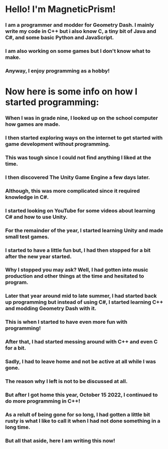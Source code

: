# Hello! I'm MagneticPrism!
### I am a programmer and modder for Geometry Dash. I mainly write my code in C++ but i also know C, a tiny bit of Java and C#, and some basic Python and JavaScript.
### I am also working on some games but I don't know what to make. 

### Anyway, I enjoy programming as a hobby!

# Now here is some info on how I started programming:
  ### When I was in grade nine, I looked up on the school computer how games are made.
  ### I then started exploring ways on the internet to get started with game development without programming.
  ### This was tough since I could not find anything I liked at the time.
  ### I then discovered The Unity Game Engine a few days later.
  ### Although, this was more complicated since it required knowledge in C#.
  ### I started looking on YouTube for some videos about learning C# and how to use Unity.
  ### For the remainder of the year, I started learning Unity and made small test games.
  ### I started to have a little fun but, I had then stopped for a bit after the new year started.
  ### Why I stopped you may ask? Well, I had gotten into music production and other things at the time and hesitated to program.
  ### Later that year around mid to late summer, I had started back up programming but instead of using C#, I started learning C++ and modding Geometry Dash with it.
  ### This is when I started to have even more fun with programming!
  ### After that, I had started messing around with C++ and even C for a bit.
  ### Sadly, I had to leave home and not be active at all while I was gone.
  ### The reason why I left is not to be discussed at all.
  ### But after I got home this year, October 15 2022, I continued to do more programming in C++!
  ### As a relult of being gone for so long, I had gotten a little bit rusty is what I like to call it when I had not done something in a long time.
  ### But all that aside, here I am writing this now!
